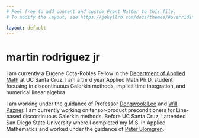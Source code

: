 ```yaml
---
# Feel free to add content and custom Front Matter to this file.
# To modify the layout, see https://jekyllrb.com/docs/themes/#overriding-theme-defaults

layout: default
---
```



# martin rodriguez jr

I am currently a Eugene Cota-Robles Fellow in the [Department of Applied Math](https://www.soe.ucsc.edu/departments/applied-mathematics) at UC Santa Cruz. I am a third year Applied Math Ph.D. student focusing in discontinuous Galerkin methods, implicit time integration, and numerical linear algebra.

I am working under the guidance of Professor [Dongwook Lee](https://users.soe.ucsc.edu/~dongwook/) and [Will Pazner](https://pazner.github.io/). I am currently working on tensor-product preconditioners for Line-based discontinuous Galerkin methods. Before UC Santa Cruz, I attended San Diego State University where I completed my M.S. in Applied Mathematics and worked under the guidance of [Peter Blomgren](http://terminus.sdsu.edu).

<p align="center">
    <img class="user-picture" src="https://github.com/mjrodriguez.png" alt="" style="border-radius: 50%; max-width: calc(40%);">
</p>